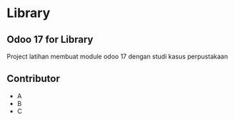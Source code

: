 # Library



## Odoo 17 for Library

Project latihan membuat module odoo 17 dengan studi kasus perpustakaan

## Contributor
- A
- B
- C